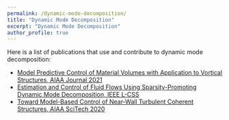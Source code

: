 ```yaml
---
permalink: /dynamic-mode-decomposition/
title: "Dynamic Mode Decomposition"
excerpt: "Dynamic Mode Decomposition"
author_profile: true
---
```


Here is a list of publications that use and contribute to dynamic mode decomposition:

- [Model Predictive Control of Material Volumes with Application to Vortical Structures, AIAA Journal 2021](/publications/2021-07-07-MPC-of-LSMs/)
- [Estimation and Control of Fluid Flows Using Sparsity-Promoting Dynamic Mode Decomposition, IEEE L-CSS](/publications/2020-08-10-sparsity-promoting-dmd-with-control/)
- [Toward Model-Based Control of Near-Wall Turbulent Coherent Structures, AIAA SciTech 2020](/publications/2020-01-05-Toward-Model-Based-Control-of-LSMs/)
